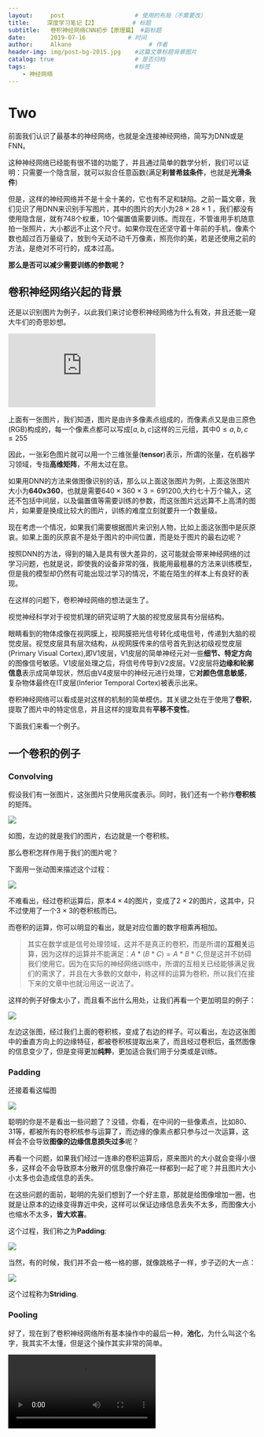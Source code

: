 ```yaml
---
layout:     post                    # 使用的布局（不需要改）
title:     深度学习笔记【2】          # 标题 
subtitle:   卷积神经网络CNN初步【原理篇】 #副标题
date:       2019-07-16            # 时间
author:     Alkane                      # 作者
header-img: img/post-bg-2015.jpg    #这篇文章标题背景图片
catalog: true                       # 是否归档
tags:                               #标签
    - 神经网络
---
```


# Two

前面我们认识了最基本的神经网络，也就是全连接神经网络，简写为DNN或是FNN。



这种神经网络已经能有很不错的功能了，并且通过简单的数学分析，我们可以证明：只需要一个隐含层，就可以拟合任意函数(满足**利普希兹条件**，也就是**光滑条件**)



但是，这样的神经网络并不是十全十美的，它也有不足和缺陷。之前一篇文章，我们见识了用DNN来识别手写图片，其中的图片的大小为$28\times 28\times1$ ，我们都没有使用隐含层，就有748个权重，10个偏置值需要训练。而现在，不管谁用手机随意拍一张照片，大小都远不止这个尺寸。如果你现在还坚守着十年前的手机，像素个数也超过百万量级了，放到今天动不动千万像素，照亮你的美，若是还使用之前的方法，是绝对不可行的，成本过高。



**那么是否可以减少需要训练的参数呢？**



## 卷积神经网络兴起的背景

还是以识别图片为例子，以此我们来讨论卷积神经网络为什么有效，并且还能一窥大牛们的奇思妙想。



![](http://i1.go2yd.com/image.php?url=0LMXW5dMzX)



上面有一张图片，我们知道，图片是由许多像素点组成的，而像素点又是由三原色(RGB)构成的，每一个像素点都可以写成$[a,b,c]$这样的三元组，其中$0\le a,b,c \le 255$



因此，一张彩色图片就可以用一个三维张量(**tensor**)表示，所谓的张量，在机器学习领域，专指**高维矩阵**，不用太过在意。



如果用DNN的方法来做图像识别的话，那么以上面这张图片为例，上面这张图片大小为**640x360**，也就是需要$640\times 360\times 3=691200$,大约七十万个输入，这还不包括中间层，以及偏置值等需要训练的参数，而这张图片远远算不上高清的图片，如果要是换成比较大的图片，训练的难度立刻就要升一个数量级。



现在考虑一个情况，如果我们需要根据图片来识别人物，比如上面这张图中是灰原哀。如果上面的灰原哀不是处于图片的中间位置，而是处于图片的最右边呢？



按照DNN的方法，得到的输入是具有很大差异的，这可能就会带来神经网络的过学习问题，也就是说，即使我的设备非常的强，我能用最粗暴的方法来训练模型，但是我的模型却仍然有可能出现过学习的情况，不能在陌生的样本上有良好的表现。



在这样的问题下，卷积神经网络的想法诞生了。



视觉神经科学对于视觉机理的研究证明了大脑的视觉皮层具有分层结构。



眼睛看到的物体成像在视网膜上，视网膜把光信号转化成电信号，传递到大脑的视觉皮层。视觉皮层具有层次结构，从视网膜传来的信号首先到达初级视觉皮层(Primary Visual Cortex),即V1皮层，V1皮层的简单神经元对一些**细节、特定方向**的图像信号敏感。V1皮层处理之后，将信号传导到V2皮层。V2皮层将**边缘和轮廓信息**表示成简单现状，然后由V4皮层中的神经元进行处理，它**对颜色信息敏感**，复杂物体最终在IT皮层(Inferior Temporal  Cortex)被表示出来。



卷积神经网络可以看成是对这样的机制的简单模仿。其关键之处在于使用了**卷积**，提取了图片中的特定信息，并且这样的提取具有**平移不变性**。



下面我们来看一个例子。



## 一个卷积的例子



### Convolving

假设我们有一张图片，这张图片只使用灰度表示。同时，我们还有一个称作**卷积核**的矩阵。



![](https://victorzhou.com/media/cnn-post/convolve-example-1.svg)



如图，左边的就是我们的图片，右边就是一个卷积核。



那么卷积怎样作用于我们的图片呢？



下面用一张动图来描述这个过程：



![](https://victorzhou.com/convolve-output-69b4c1dd078ee363317bb8fa323eaace.gif)



不难看出，经过卷积运算后，原本$4\times 4$的图片，变成了$2\times 2$的图片，这其中，只不过使用了一个$3\times 3$的卷积核而已。



而卷积的运算，你可以明显的看出，就是对应位置的数字相乘再相加。

> 其实在数学或是信号处理领域，这并不是真正的卷积，而是所谓的**互相关**运算，因为这样的运算并不能满足：$A*(B*C)=A*B*C$,但是这并不妨碍我们使用它。因为在实际的神经网络训练中，所谓的互相关已经能够满足我们的需求了，并且在大多数的文献中，称这样的运算为卷积，所以我们在接下来的文章中也就沿用这一说法了。



这样的例子好像太小了，而且看不出什么用处，让我们再看一个更加明显的例子：



![](https://victorzhou.com/static/44a1ff59f9a2c7f62cf9f56a8398efd0/a8200/lenna%2Bvertical.png)



左边这张图，经过我们上面的卷积核，变成了右边的样子。可以看出，左边这张图中的垂直方向上的边缘特征，都被卷积核提取出来了，而且经过卷积后，虽然图像的信息变少了，但是变得更加**纯粹**，更加适合我们用于分类或是训练。



### Padding

还接着看这幅图



![](https://victorzhou.com/convolve-output-69b4c1dd078ee363317bb8fa323eaace.gif)



聪明的你是不是看出一些问题了？没错，你看，在中间的一些像素点，比如80、31等，都被所有的卷积核参与运算了，而边缘的像素点都只参与过一次运算，这样会不会导致**图像的边缘信息损失过多**呢？



再看一个问题，如果我们经过一连串的卷积运算后，原来图片的大小就会变得小很多，这样会不会导致原本分散开的信息像拧麻花一样都到一起了呢？并且图片大小小太多也会造成信息的丢失。



在这些问题的面前，聪明的先驱们想到了一个好主意，那就是给图像增加一圈，也就是让原本的边缘变得靠近中央，这样可以保证边缘信息丢失不太多，而图像大小也缩水不太多，**皆大欢喜**。



这个过程，我们称之为**Padding**:



![](http://www.elecfans.com/uploads/allimg/171115/1Z235V45_0.gif)



当然，有的时候，我们并不会一格一格的挪，就像跳格子一样，步子迈的大一点：



![](http://www.elecfans.com/uploads/allimg/171115/1Z201X22_0.gif)

这个过程称为**Striding**.



### Pooling

好了，现在到了卷积神经网络所有基本操作中的最后一种，**池化**，为什么叫这个名字，我其实不太懂，但是这个操作其实非常的简单。



<video src="2019-07-16-深度学习笔记【2】.assets/7ed262b0-ae5d-11e8-956e-0242ac112a0a.mp4"></video>